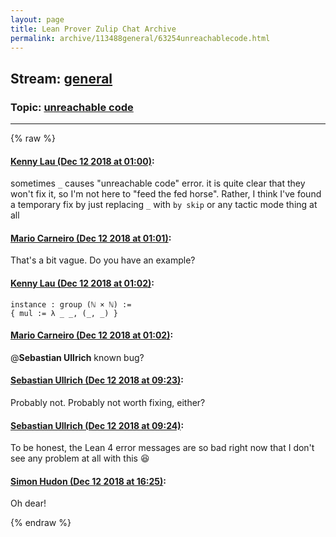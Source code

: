 ```yaml
---
layout: page
title: Lean Prover Zulip Chat Archive 
permalink: archive/113488general/63254unreachablecode.html
---
```


## Stream: [general](index.html)
### Topic: [unreachable code](63254unreachablecode.html)

---


{% raw %}
#### [ Kenny Lau (Dec 12 2018 at 01:00)](https://leanprover.zulipchat.com/#narrow/stream/113488-general/topic/unreachable%20code/near/151491054):
sometimes `_` causes "unreachable code" error. it is quite clear that they won't fix it, so I'm not here to "feed the fed horse". Rather, I think I've found a temporary fix by just replacing `_` with `by skip` or any tactic mode thing at all

#### [ Mario Carneiro (Dec 12 2018 at 01:01)](https://leanprover.zulipchat.com/#narrow/stream/113488-general/topic/unreachable%20code/near/151491085):
That's a bit vague. Do you have an example?

#### [ Kenny Lau (Dec 12 2018 at 01:02)](https://leanprover.zulipchat.com/#narrow/stream/113488-general/topic/unreachable%20code/near/151491158):
```lean
instance : group (ℕ × ℕ) :=
{ mul := λ _ _, (_, _) }
```

#### [ Mario Carneiro (Dec 12 2018 at 01:02)](https://leanprover.zulipchat.com/#narrow/stream/113488-general/topic/unreachable%20code/near/151491168):
@**Sebastian Ullrich** known bug?

#### [ Sebastian Ullrich (Dec 12 2018 at 09:23)](https://leanprover.zulipchat.com/#narrow/stream/113488-general/topic/unreachable%20code/near/151509950):
Probably not. Probably not worth fixing, either?

#### [ Sebastian Ullrich (Dec 12 2018 at 09:24)](https://leanprover.zulipchat.com/#narrow/stream/113488-general/topic/unreachable%20code/near/151510002):
To be honest, the Lean 4 error messages are so bad right now that I don't see any problem at all with this :laughing:

#### [ Simon Hudon (Dec 12 2018 at 16:25)](https://leanprover.zulipchat.com/#narrow/stream/113488-general/topic/unreachable%20code/near/151532124):
Oh dear!


{% endraw %}
